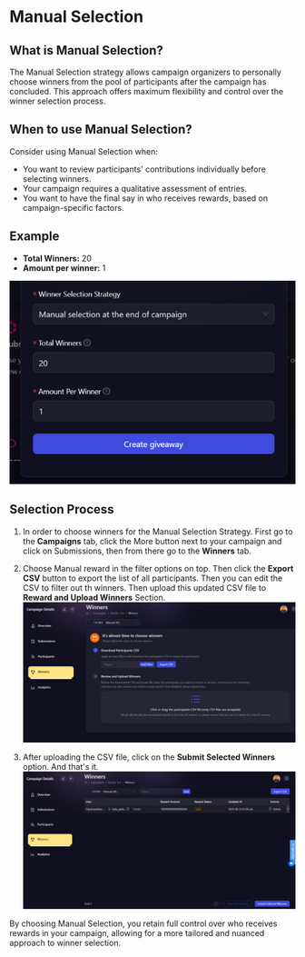 # Manual Selection

## What is Manual Selection?

The Manual Selection strategy allows campaign organizers to personally choose winners from the pool of participants after the campaign has concluded. This approach offers maximum flexibility and control over the winner selection process.

## When to use Manual Selection?

Consider using Manual Selection when:

- You want to review participants' contributions individually before selecting winners.
- Your campaign requires a qualitative assessment of entries.
- You want to have the final say in who receives rewards, based on campaign-specific factors.

## Example

- **Total Winners:** 20
- **Amount per winner:** 1

![Manual Reward Creation](../images/manualcreation.png)

## Selection Process

1. In order to choose winners for the Manual Selection Strategy. First go to the **Campaigns** tab, click the More button next to your campaign and click on Submissions, then from there go to the **Winners** tab.

2. Choose Manual reward in the filter options on top. Then click the **Export CSV** button to export the list of all participants. Then you can edit the CSV to filter out th winners. Then upload this updated CSV file to **Reward and Upload Winners** Section.
![Manual Winners Choose](../images/manualchoose.png)

3. After uploading the CSV file, click on the **Submit Selected Winners** option. And that's it.
![Manual Winners Upload](../images/manualupload.png)

By choosing Manual Selection, you retain full control over who receives rewards in your campaign, allowing for a more tailored and nuanced approach to winner selection.